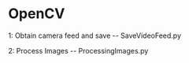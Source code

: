 # OpenCV
 1: Obtain camera feed and save -- SaveVideoFeed.py 
 
 2: Process Images -- ProcessingImages.py 
